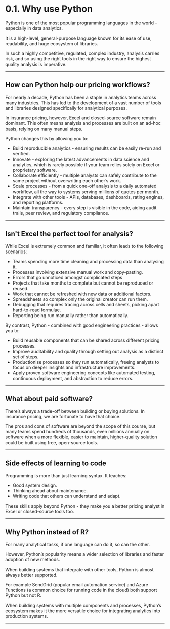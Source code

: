 # 0.1. Why use Python

Python is one of the most popular programming languages in the world - especially in data analytics.  

It is a high-level, general-purpose language known for its ease of use, readability, and huge ecosystem of libraries. 

In such a highly competitive, regulated, complex industry, analysis carries risk, and so using the right tools in the right way to ensure the highest quality analysis is imperative.

---

## How can Python help our pricing workflows?

For nearly a decade, Python has been a staple in analytics teams across many industries. This has led to the development of a vast number of tools and libraries designed specifically for analytical purposes.  

In insurance pricing, however, Excel and closed-source software remain dominant. This often means analysis and processes are built on an ad-hoc basis, relying on many manual steps.  

Python changes this by allowing you to:

- Build reproducible analytics - ensuring results can be easily re-run and verified.
- Innovate - exploring the latest advancements in data science and analytics, which is rarely possible if your team relies solely on Excel or proprietary software.
- Collaborate efficiently - multiple analysts can safely contribute to the same project without overwriting each other’s work.
- Scale processes - from a quick one-off analysis to a daily automated workflow, all the way to systems serving millions of quotes per month.
- Integrate with other tools - APIs, databases, dashboards, rating engines, and reporting platforms.
- Maintain transparency - every step is visible in the code, aiding audit trails, peer review, and regulatory compliance.

---

## Isn't Excel the perfect tool for analysis?

While Excel is extremely common and familiar, it often leads to the following scenarios:

- Teams spending more time cleaning and processing data than analysing it.
- Processes involving extensive manual work and copy-pasting.
- Errors that go unnoticed amongst complicated steps
- Projects that take months to complete but cannot be reproduced or reused.
- Work that cannot be refreshed with new data or additional factors.
- Spreadsheets so complex only the original creator can run them.
- Debugging that requires tracing across cells and sheets, picking apart hard-to-read formulae.
- Reporting being run manually rather than automatically.

By contrast, Python - combined with good engineering practices - allows you to:

- Build reusable components that can be shared across different pricing processes.
- Improve auditability and quality through setting out analysis as a distinct set of steps.
- Productionise processes so they run automatically, freeing analysts to focus on deeper insights and infrastructure improvements.
- Apply proven software engineering concepts like automated testing, continuous deployment, and abstraction to reduce errors.

---

## What about paid software?

There’s always a trade-off between building or buying solutions. In insurance pricing, we are fortunate to have that choice.  

The pros and cons of software are beyond the scope of this course, but many teams spend hundreds of thousands, even millions annually on software when a more flexible, easier to maintain, higher-quality solution could be built using free, open-source tools.

---

## Side effects of learning to code

Programming is more than just learning syntax. It teaches:

- Good system design.
- Thinking ahead about maintenance.
- Writing code that others can understand and adapt.

These skills apply beyond Python - they make you a better pricing analyst in Excel or closed-source tools too.

---

## Why Python instead of R?

For many analytical tasks, if one language can do it, so can the other. 

However, Python’s popularity means a wider selection of libraries and faster adoption of new methods.

When building systems that integrate with other tools, Python is almost always better supported.

For example SendGrid (popular email automation service) and Azure Functions (a common choice for running code in the cloud) both support Python but not R.

When building systems with multiple components and processes, Python’s ecosystem makes it the more versatile choice for integrating analytics into production systems.

---